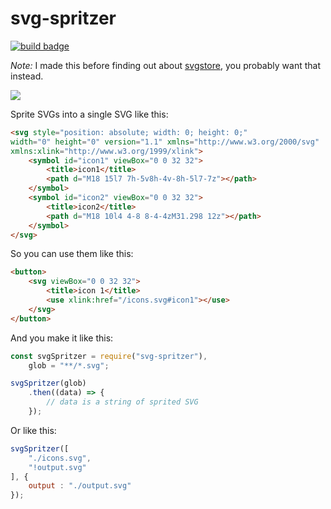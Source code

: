 # svg-spritzer
[![build badge](https://github.com/kevinkace/svg-spritzer/actions/workflows/npm-publish.yml/badge.svg)](https://github.com/kevinkace/posthtml-pseudo/actions/workflows/npm-publish.yml)

*Note:* I made this before finding out about [svgstore](https://github.com/svgstore/svgstore), you probably want that instead.

![](https://media.giphy.com/media/3orif3jbFCSDlr9G3m/giphy.gif)

Sprite SVGs into a single SVG like this:

```html
<svg style="position: absolute; width: 0; height: 0;"
width="0" height="0" version="1.1" xmlns="http://www.w3.org/2000/svg"
xmlns:xlink="http://www.w3.org/1999/xlink">
    <symbol id="icon1" viewBox="0 0 32 32">
        <title>icon1</title>
        <path d="M18 15l7 7h-5v8h-4v-8h-5l7-7z"></path>
    </symbol>
    <symbol id="icon2" viewBox="0 0 32 32">
        <title>icon2</title>
        <path d="M18 10l4 4-8 8-4-4zM31.298 12z"></path>
    </symbol>
</svg>
```

So you can use them like this:

```html
<button>
    <svg viewBox="0 0 32 32">
        <title>icon 1</title>
        <use xlink:href="/icons.svg#icon1"></use>
    </svg>
</button>
```

And you make it like this:

```js
const svgSpritzer = require("svg-spritzer"),
    glob = "**/*.svg";

svgSpritzer(glob)
    .then((data) => {
        // data is a string of sprited SVG
    });
```

Or like this:

```js
svgSpritzer([
    "./icons.svg",
    "!output.svg"
], {
    output : "./output.svg"
});
```
